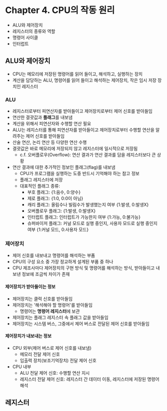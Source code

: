 # Chapter 4. CPU의 작동 원리

- ALU와 제어장치
- 레지스터의 종류와 역할
- 명령어 사이클
- 인터럽트


## ALU와 제어장치

- CPU는 메모리에 저장된 명령어를 읽어 들이고, 해석하고, 실행하는 장치
- 계산을 담당하는 ALU, 명령어를 읽어 들이고 해석하는 제어장치, 작은 임시 저장 장치인 레지스터

### ALU

- 레지스터로부터 피연산자를 받아들이고 제어장치로부터 제어 신호를 받아들임
- 연산한 결괏값과 **플래그**를 내보냄
- 계산을 위해서 피연산자와 수행할 연산 필요
- ALU는 레지스터를 통해 피연산자를 받아들이고 제어장치로부터 수행할 연산을 알려주는 제어 신호를 받아들임
- 산술 연산, 논리 연산 등 다양한 연산 수행
- 결괏값은 바로 메모리에 저장되지 않고 레지스터에 일시적으로 저장됨
  - c.f. 오버플로우(Overflow): 연산 결과가 연산 결과를 담을 레지스터보다 큰 상황
- 연산 결과에 대한 추가적인 정보인 플래그(flag)를 내보냄
  - CPU가 프로그램을 실행하는 도중 반드시 기억해야 하는 참고 정보
  - 플래그 레지스터에 저장
  - 대표적인 플래그 종류:
    - 부호 플래그: {1:음수, 0:양수}
    - 제로 플래그: {1:0, 0:0이 아님}
    - 캐리 플래그: 올림수나 빌림수가 발생했는지 여부 {1:발생, 0:발생X}
    - 오버플로우 플래그: {1:발생, 0:발생X}
    - 인터럽트 플래그: 인터럽트가 가능한지 여부 {1:가능, 0:불가능}
    - 슈퍼바이저 플래그: 커널 모드로 실행 중인지, 사용자 모드로 실행 중인지 여부 {1:커널 모드, 0:사용자 모드}

### 제어장치

- 제어 신호를 내보내고 명령어를 해석하는 부품
- CPU의 구성 요소 중 가장 정교하게 설계된 부품 중 하나
- CPU 제조사마다 제어장치의 구현 방식 및 명령어를 해석하는 방식, 받아들이고 내보낸 정보에 조금씩 차이가 존재

#### 제어장치가 받아들이는 정보

- 제어장치는 클럭 신호를 받아들임
- 제어장치는 '해석해야 할 명령어'를 받아들임
  - 명령어는 **명령어 레지스터**에 보관
- 제어장치는 플래그 레지스터 속 플래그 값을 받아들임
- 제어장치는 시스템 버스, 그중에서 제어 버스로 전달된 제어 신호를 받아들임

#### 제어장치가 내보내는 정보
- CPU 외부(제어 버스로 제어 신호를 내보냄)
  - 메모리 전달 제어 신호
  - 입출력 장치(보조기억장치) 전달 제어 신호
- CPU 내부
  - ALU 전달 제어 신호: 수행할 연산 지시
  - 레지스터 전달 제어 신호: 레지스터 간 데이터 이동, 레지스터에 저장된 명령어 해석


## 레지스터


